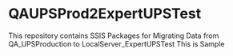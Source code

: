 # QAUPSProd2ExpertUPSTest
This repository contains SSIS Packages for Migrating Data from QA_UPSProduction to LocalServer_ExpertUPSTest
This is Sample 
